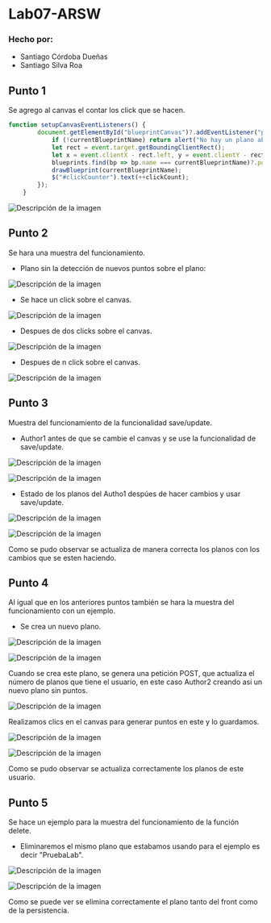 # Lab07-ARSW

### Hecho por:
- Santiago Córdoba Dueñas
- Santiago Silva Roa

## Punto 1

Se agrego al canvas el contar los click que se hacen.

```javascript
function setupCanvasEventListeners() {
        document.getElementById("blueprintCanvas")?.addEventListener("pointerdown", event => {
            if (!currentBlueprintName) return alert("No hay un plano abierto.");
            let rect = event.target.getBoundingClientRect();
            let x = event.clientX - rect.left, y = event.clientY - rect.top;
            blueprints.find(bp => bp.name === currentBlueprintName)?.points.push({ x, y });
            drawBlueprint(currentBlueprintName);
            $("#clickCounter").text(++clickCount);
        });
    }
```

![Descripción de la imagen](img/img_19.png)

## Punto 2

Se hara una muestra del funcionamiento.

- Plano sin la detección de nuevos puntos sobre el plano:

![Descripción de la imagen](img/img_20.png)

- Se hace un click sobre el canvas.

![Descripción de la imagen](img/img_21.png)

- Despues de dos clicks sobre el canvas.

![Descripción de la imagen](img/img_22.png)

- Despues de n click sobre el canvas.

![Descripción de la imagen](img/img_23.png)

## Punto 3

Muestra del funcionamiento de la funcionalidad save/update.

- Author1 antes de que se cambie el canvas y se use la funcionalidad de save/update.

![Descripción de la imagen](img/img_24.png)

![Descripción de la imagen](img/img_25.png)

- Estado de los planos del Autho1 despúes de hacer cambios y usar save/update.

![Descripción de la imagen](img/img_26.png)

![Descripción de la imagen](img/img_27.png)

Como se pudo observar se actualiza de manera correcta los planos con los cambios que se esten haciendo.

## Punto 4

Al igual que en los anteriores puntos también se hara la muestra del funcionamiento con un ejemplo.

- Se crea un nuevo plano.

![Descripción de la imagen](img/img_28.png)

![Descripción de la imagen](img/img_29.png)

Cuando se crea este plano, se genera una petición POST, que actualiza el número de planos que tiene el usuario, en este
caso Author2 creando asi un nuevo plano sin puntos.

![Descripción de la imagen](img/img_30.png)

Realizamos clics en el canvas para generar puntos en este y lo guardamos.

![Descripción de la imagen](img/img_31.png)

![Descripción de la imagen](img/img_32.png)

Como se pudo observar se actualiza correctamente los planos de este usuario.

## Punto 5

Se hace un ejemplo para la muestra del funcionamiento de la función delete.

- Eliminaremos el mismo plano que estabamos usando para el ejemplo es decir "PruebaLab".

![Descripción de la imagen](img/img_33.png)

![Descripción de la imagen](img/img_34.png)

Como se puede ver se elimina correctamente el plano tanto del front como de la persistencia.
